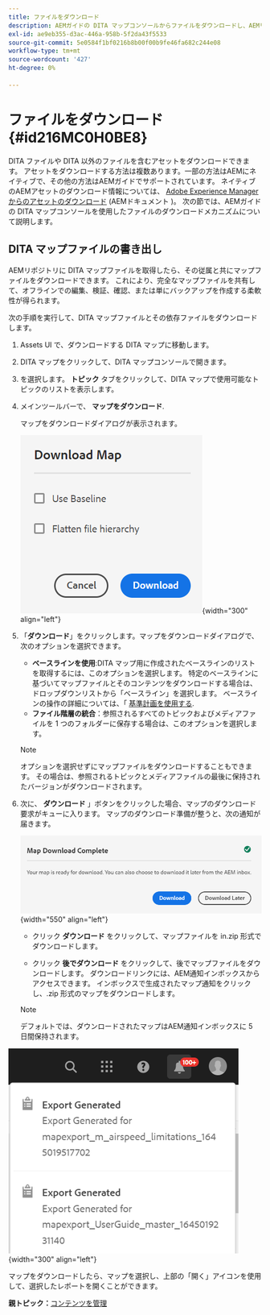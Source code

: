 ```yaml
---
title: ファイルをダウンロード
description: AEMガイドの DITA マップコンソールからファイルをダウンロードし、AEMリポジトリで DITA マップファイルを書き出す方法を説明します。
exl-id: ae9eb355-d3ac-446a-958b-5f2da43f5533
source-git-commit: 5e0584f1bf0216b8b00f00b9fe46fa682c244e08
workflow-type: tm+mt
source-wordcount: '427'
ht-degree: 0%

---
```


# ファイルをダウンロード {#id216MC0H0BE8}

DITA ファイルや DITA 以外のファイルを含むアセットをダウンロードできます。 アセットをダウンロードする方法は複数あります。一部の方法はAEMにネイティブで、その他の方法はAEMガイドでサポートされています。 ネイティブのAEMアセットのダウンロード情報については、 [Adobe Experience Managerからのアセットのダウンロード](https://experienceleague.adobe.com/docs/experience-manager-cloud-service/assets/manage/download-assets-from-aem.html) (AEMドキュメント )。 次の節では、AEMガイドの DITA マップコンソールを使用したファイルのダウンロードメカニズムについて説明します。

## DITA マップファイルの書き出し

AEMリポジトリに DITA マップファイルを取得したら、その従属と共にマップファイルをダウンロードできます。 これにより、完全なマップファイルを共有して、オフラインでの編集、検証、確認、または単にバックアップを作成する柔軟性が得られます。

次の手順を実行して、DITA マップファイルとその依存ファイルをダウンロードします。

1. Assets UI で、ダウンロードする DITA マップに移動します。

1. DITA マップをクリックして、DITA マップコンソールで開きます。

1. を選択します。 **トピック** タブをクリックして、DITA マップで使用可能なトピックのリストを表示します。

1. メインツールバーで、 **マップをダウンロード**.

   マップをダウンロードダイアログが表示されます。

   ![](images/download-map.png){width="300" align="left"}

1. 「**ダウンロード**」をクリックします。マップをダウンロードダイアログで、次のオプションを選択できます。

   - **ベースラインを使用**:DITA マップ用に作成されたベースラインのリストを取得するには、このオプションを選択します。 特定のベースラインに基づいてマップファイルとそのコンテンツをダウンロードする場合は、ドロップダウンリストから「ベースライン」を選択します。 ベースラインの操作の詳細については、「 [基準計画を使用する](generate-output-use-baseline-for-publishing.md#).
   - **ファイル階層の統合**：参照されるすべてのトピックおよびメディアファイルを 1 つのフォルダーに保存する場合は、このオプションを選択します。
   >[!NOTE]
   >
   > オプションを選択せずにマップファイルをダウンロードすることもできます。 その場合は、参照されるトピックとメディアファイルの最後に保持されたバージョンがダウンロードされます。

1. 次に、 **ダウンロード** 」ボタンをクリックした場合、マップのダウンロード要求がキューに入ります。 マップのダウンロード準備が整うと、次の通知が届きます。

   ![](images/download-map-prompt.png){width="550" align="left"}

   - クリック **ダウンロード** をクリックして、マップファイルを in.zip 形式でダウンロードします。

   - クリック **後でダウンロード** をクリックして、後でマップファイルをダウンロードします。 ダウンロードリンクには、AEM通知インボックスからアクセスできます。 インボックスで生成されたマップ通知をクリックし、.zip 形式のマップをダウンロードします。

   >[!NOTE]
   >
   > デフォルトでは、ダウンロードされたマップはAEM通知インボックスに 5 日間保持されます。

![](images/download-map-inbox.png){width="300" align="left"}

マップをダウンロードしたら、マップを選択し、上部の「開く」アイコンを使用して、選択したレポートを開くことができます。

**親トピック：**[&#x200B;コンテンツを管理](authoring.md)
